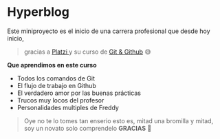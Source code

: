 # Hyperblog

Este miniproyecto es el inicio de una carrera profesional que desde hoy inicio,
> gracias a [Platzi ](http://https://platzi.com/home "Platzi ")y su curso de [Git & Github](http://https://platzi.com/clases/git-github/ "Git & Github") 😅

**Que aprendimos en este curso**

- Todos los comandos de Git
- El flujo de trabajo en Github
- El verdadero amor por las buenas prácticas
- Trucos muy locos del profesor
- Personalidades multiples de Freddy

> Oye no te lo tomes tan enserio esto es, mitad una bromilla y mitad, soy un novato solo comprendelo **GRACIAS**
💚


